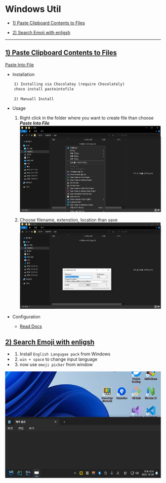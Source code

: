 # Windows Util

- [1) Paste Clipboard Contents to Files](#1-paste-clipboard-contents-to-files)

- [2) Search Emoji with enligsh](#2-search-emoji-with-enligsh)


---

## [1) Paste Clipboard Contents to Files](#1-paste-clipboard-contents-to-files)

[Paste Into File](https://github.com/EslaMx7/PasteIntoFile)

- Installation
```
    1) Installing via Chocolatey (require Chocolately)
    choco install pasteintofile

    2) Manuall Install
```

- Usage
    1. Right click in the folder where you want to create file than choose ___Paste Into File___
    ![Paste_Into_File_ContextMenu](img/Paste_Into_File_ContextMenu.png)

    2. Choose filename, extenstion, location than save
    ![Paste_Into_File_Save](img/Paste_Into_File_Save.png)

- Configuration
    - [Read Docs](https://github.com/EslaMx7/PasteIntoFile#configuration)

## [2) Search Emoji with enligsh](#2-search-emoji-with-enligsh)

- 1) Install `English Langugae pack` from Windows

- 2) `win + space` to change input language

- 3) now use `emoji picker` from window

![EmojiPickerEnglishSearch](./img/EmojiPicker_English_Search.gif)